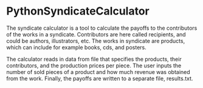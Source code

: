 # PythonSyndicateCalculator

The syndicate calculator is a tool to calculate the payoffs to the contributors of the works in a syndicate. Contributors are here called recipients, and could be authors, illustrators, etc. The works in syndicate are products, which can include for example books, cds, and posters.

The calculator reads in data from file that specifies the products, their contributors, and the production prices per piece. The user inputs the number of sold pieces of a product and how much revenue was obtained from the work. Finally, the payoffs are written to a separate file, results.txt.
